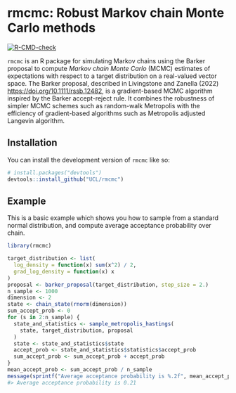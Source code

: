 
<!-- README.md is generated from README.Rmd. Please edit that file -->

# rmcmc: Robust Markov chain Monte Carlo methods

<!-- badges: start -->

[![R-CMD-check](https://github.com/UCL/rmcmc/actions/workflows/R-CMD-check.yaml/badge.svg)](https://github.com/UCL/rmcmc/actions/workflows/R-CMD-check.yaml)
<!-- badges: end -->

`rmcmc` is an R package for simulating Markov chains using the Barker
proposal to compute *Markov chain Monte Carlo* (MCMC) estimates of
expectations with respect to a target distribution on a real-valued
vector space. The Barker proposal, described in Livingstone and Zanella
(2022) <https://doi.org/10.1111/rssb.12482>, is a gradient-based MCMC
algorithm inspired by the Barker accept-reject rule. It combines the
robustness of simpler MCMC schemes such as random-walk Metropolis with
the efficiency of gradient-based algorithms such as Metropolis adjusted
Langevin algorithm.

## Installation

You can install the development version of `rmcmc` like so:

``` r
# install.packages("devtools")
devtools::install_github("UCL/rmcmc")
```

## Example

This is a basic example which shows you how to sample from a standard
normal distribution, and compute average acceptance probability over
chain.

``` r
library(rmcmc)

target_distribution <- list(
  log_density = function(x) sum(x^2) / 2,
  grad_log_density = function(x) x
)
proposal <- barker_proposal(target_distribution, step_size = 2.)
n_sample <- 1000
dimension <- 2
state <- chain_state(rnorm(dimension))
sum_accept_prob <- 0
for (s in 2:n_sample) {
  state_and_statistics <- sample_metropolis_hastings(
    state, target_distribution, proposal
  )
  state <- state_and_statistics$state
  accept_prob <- state_and_statistics$statistics$accept_prob
  sum_accept_prob <- sum_accept_prob + accept_prob
}
mean_accept_prob <- sum_accept_prob / n_sample
message(sprintf("Average acceptance probability is %.2f", mean_accept_prob))
#> Average acceptance probability is 0.21
```
